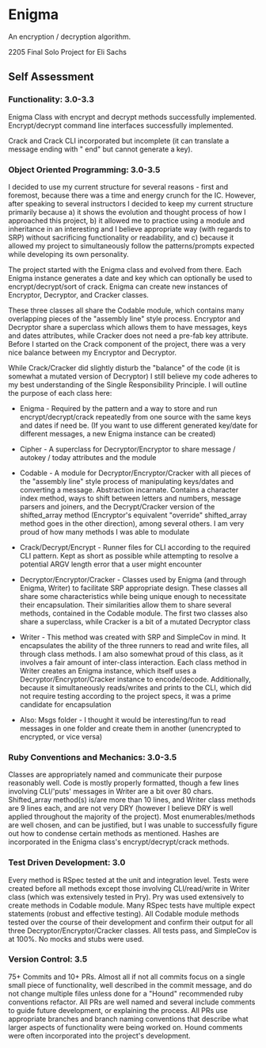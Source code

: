 # Enigma

An encryption / decryption algorithm.

2205 Final Solo Project for Eli Sachs

## Self Assessment

### Functionality: 3.0-3.3

Enigma Class with encrypt and decrypt methods successfully implemented. Encrypt/decrypt command line interfaces successfully implemented.

Crack and Crack CLI incorporated but incomplete (it can translate a message ending with " end" but cannot generate a key).

### Object Oriented Programming: 3.0-3.5

I decided to use my current structure for several reasons - first and foremost, because there was a time and energy crunch for the IC. However, after speaking to several instructors I decided to keep my current structure primarily because a) it shows the evolution and thought process of how I approached this project, b) it allowed me to practice using a module and inheritance in an interesting and I believe appropriate way (with regards to SRP) without sacrificing functionality or readability, and c) because it allowed my project to simultaneously follow the patterns/prompts expected while developing its own personality.

The project started with the Enigma class and evolved from there. Each Enigma instance generates a date and key which can optionally be used to encrypt/decrypt/sort of crack. Enigma can create new instances of Encryptor, Decryptor, and Cracker classes.

These three classes all share the Codable module, which contains many overlapping pieces of the "assembly line" style process. Encryptor and Decryptor share a superclass which allows them to have messages, keys and dates attributes, while Cracker does not need a pre-fab key attribute. Before I started on the Crack component of the project, there was a very nice balance between my Encryptor and Decryptor.

While Crack/Cracker did slightly disturb the "balance" of the code (it is somewhat a mutated version of Decryptor) I still believe my code adheres to my best understanding of the Single Responsibility Principle. I will outline the purpose of each class here:

* Enigma - Required by the pattern and a way to store and run encrypt/decrypt/crack repeatedly from one source with the same keys and dates if need be. (If you want to use different generated key/date for different messages, a new Enigma instance can be created)

* Cipher - A superclass for Decryptor/Encryptor to share message / autokey / today attributes and the module

* Codable - A module for Decryptor/Encryptor/Cracker with all pieces of the "assembly line" style process of manipulating keys/dates and converting a message. Abstraction incarnate. Contains a character index method, ways to shift between letters and numbers, message parsers and joiners, and the Decrypt/Cracker version of the shifted_array method (Encryptor's equivalent "override" shifted_array method goes in the other direction), among several others. I am very proud of how many methods I was able to modulate

* Crack/Decrypt/Encrypt - Runner files for CLI according to the required CLI pattern. Kept as short as possible while attempting to resolve a potential ARGV length error that a user might encounter

* Decryptor/Encryptor/Cracker - Classes used by Enigma (and through Enigma, Writer) to facilitate SRP appropriate design. These classes all share some characteristics while being unique enough to necessitate their encapsulation. Their similarities allow them to share several methods, contained in the Codable module. The first two classes also share a superclass, while Cracker is a bit of a mutated Decryptor class

* Writer - This method was created with SRP and SimpleCov in mind. It encapsulates the ability of the three runners to read and write files, all through class methods. I am also somewhat proud of this class, as it involves a fair amount of inter-class interaction. Each class method in Writer creates an Enigma instance, which itself uses a Decryptor/Encryptor/Cracker instance to encode/decode. Additionally, because it simultaneously reads/writes and prints to the CLI, which did not require testing according to the project specs, it was a prime candidate for encapsulation

* Also: Msgs folder - I thought it would be interesting/fun to read messages in one folder and create them in another (unencrypted to encrypted, or vice versa)

### Ruby Conventions and Mechanics: 3.0-3.5

Classes are appropriately named and communicate their purpose reasonably well. Code is mostly properly formatted, though a few lines involving CLI/'puts' messages in Writer are a bit over 80 chars. Shifted_array method(s) is/are more than 10 lines, and Writer class methods are 9 lines each, and are not very DRY (however I believe DRY is well applied throughout the majority of the project). Most enumerables/methods are well chosen, and can be justified, but I was unable to successfully figure out how to condense certain methods as mentioned. Hashes are incorporated in the Enigma class's encrypt/decrypt/crack methods.

### Test Driven Development: 3.0

Every method is RSpec tested at the unit and integration level. Tests were created before all methods except those involving CLI/read/write in Writer class (which was extensively tested in Pry). Pry was used extensively to create methods in Codable module. Many RSpec tests have multiple expect statements (robust and effective testing). All Codable module methods tested over the course of their development and confirm their output for all three Decryptor/Encryptor/Cracker classes. All tests pass, and SimpleCov is at 100%. No mocks and stubs were used.

### Version Control: 3.5

75+ Commits and 10+ PRs. Almost all if not all commits focus on a single small piece of functionality, well described in the commit message, and do not change multiple files unless done for a "Hound" recommended ruby conventions refactor. All PRs are well named and several include comments to guide future development, or explaining the process. All PRs use appropriate branches and branch naming conventions that describe what larger aspects of functionality were being worked on. Hound comments were often incorporated into the project's development.
